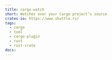 ```yaml
---
title: cargo-watch
short: Watches over your Cargo project’s source
crates-io: https://www.shuttle.rs/
tags:
  - cargo
  - tool
  - cargo-plugin
  - rust
  - rust-crate
docs:
---
```

